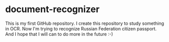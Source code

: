 # document-recognizer

This is my first GitHub repository.
I create this repository to study something in OCR.
Now I'm trying to recognize Russian Federation citizen passport.
And I hope that I will can to do more in the future :-)
